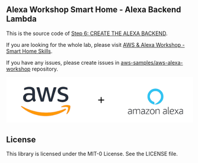 ## Alexa Workshop Smart Home - Alexa Backend Lambda

This is the source code of [Step 6: CREATE THE ALEXA BACKEND](https://alexaworkshop.com/smart-home/7.create-lambda/).

If you are looking for the whole lab, please visit [AWS & Alexa Workshop - Smart Home Skills](https://alexaworkshop.com/smart-home/).

If you have any issues, please create issues in [aws-samples/aws-alexa-workshop](https://github.com/aws-samples/aws-alexa-workshop/issues) repository.

![](aws_alexa.png)

## License

This library is licensed under the MIT-0 License. See the LICENSE file.

